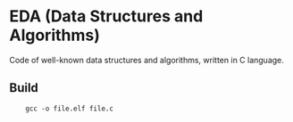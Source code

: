 # EDA (Data Structures and Algorithms) 
Code of well-known data structures and algorithms, written in C language.

## Build
```
    gcc -o file.elf file.c
```
